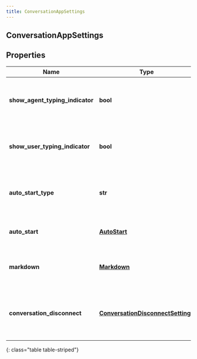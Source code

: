 ```yaml
---
title: ConversationAppSettings
---
```

## ConversationAppSettings

## Properties

|Name | Type | Description | Notes|
|------------ | ------------- | ------------- | -------------|
| **show_agent_typing_indicator** | **bool** | The toggle to enable or disable typing indicator for messenger | [optional] |
| **show_user_typing_indicator** | **bool** | The toggle to enable or disable typing indicator for messenger | [optional] |
| **auto_start_type** | **str** | Deprecated. The auto start type for the messenger conversation | [optional] |
| **auto_start** | [**AutoStart**](AutoStart.html) | The auto start for the messenger conversation | [optional] |
| **markdown** | [**Markdown**](Markdown.html) | The markdown for the messenger app | [optional] |
| **conversation_disconnect** | [**ConversationDisconnectSettings**](ConversationDisconnectSettings.html) | The conversation disconnect settings for the messenger app | [optional] |
{: class="table table-striped"}


